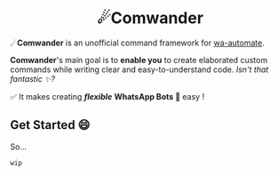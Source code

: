 <div align="center">
  
  # ☄Comwander
  
</div>

☄**Comwander** is an unofficial command framework for [wa-automate](https://github.com/open-wa/wa-automate-nodejs).

**Comwander**'s main goal is to **enable you** to create elaborated custom commands while writing clear and easy-to-understand code. *Isn't that fantastic ✨?*

✅ It makes creating ***flexible*** **WhatsApp Bots 🤖** easy !

## Get Started 😄

So...

```
wip
```
